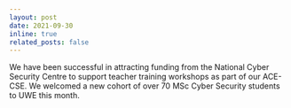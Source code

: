 ```yaml
---
layout: post
date: 2021-09-30
inline: true
related_posts: false
---
```


We have been successful in attracting funding from the National Cyber Security Centre to support teacher training workshops as part of our ACE-CSE. We welcomed a new cohort of over 70 MSc Cyber Security students to UWE this month.
